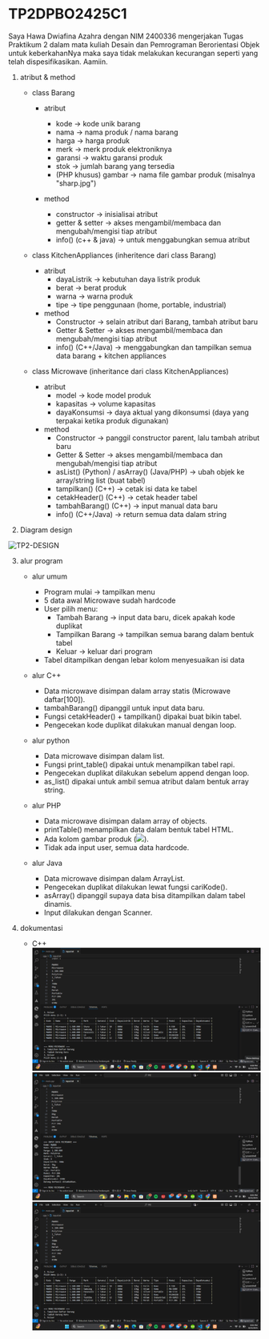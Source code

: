 # TP2DPBO2425C1

Saya Hawa Dwiafina Azahra dengan NIM 2400336 mengerjakan Tugas Praktikum 2 dalam mata kuliah Desain dan Pemrograman Berorientasi Objek untuk keberkahanNya maka saya tidak melakukan kecurangan seperti yang telah dispesifikasikan. Aamiin.

1. atribut & method
   - class Barang
     - atribut
       - kode -> kode unik barang
       - nama -> nama produk / nama barang
       - harga -> harga produk
       - merk -> merk produk elektroniknya
       - garansi -> waktu garansi produk
       - stok -> jumlah barang yang tersedia
       - (PHP khusus) gambar → nama file gambar produk (misalnya "sharp.jpg")
         
      - method
         - constructor -> inisialisai atribut
         - getter & setter -> akses mengambil/membaca dan mengubah/mengisi tiap atribut
         - info() (c++ & java) -> untuk menggabungkan semua atribut
         
    - class KitchenAppliances (inheritence dari class Barang)
      - atribut
         - dayaListrik -> kebutuhan daya listrik produk
         - berat -> berat produk
         - warna -> warna produk
         - tipe -> tipe penggunaan (home, portable, industrial)
      - method
         - Constructor → selain atribut dari Barang, tambah atribut baru
         - Getter & Setter → akses mengambil/membaca dan mengubah/mengisi tiap atribut
         - info() (C++/Java) → menggabungkan dan tampilkan semua data barang + kitchen appliances
    - class Microwave (inheritance dari class KitchenAppliances)
      - atribut
         - model → kode model produk
         - kapasitas → volume kapasitas 
         - dayaKonsumsi → daya aktual yang dikonsumsi (daya yang terpakai ketika produk digunakan)
      - method
         - Constructor → panggil constructor parent, lalu tambah atribut baru
         - Getter & Setter → akses mengambil/membaca dan mengubah/mengisi tiap atribut
         - asList() (Python) / asArray() (Java/PHP) → ubah objek ke array/string list (buat tabel)
         - tampilkan() (C++) → cetak isi data ke tabel
         - cetakHeader() (C++) → cetak header tabel
         - tambahBarang() (C++) → input manual data baru
         - info() (C++/Java) → return semua data dalam string
  
2. Diagram design
   
![TP2-DESIGN](https://github.com/user-attachments/assets/4df5ecae-46fb-47e4-8a0a-2987a4549aa6)

3. alur program
   - alur umum
     - Program mulai → tampilkan menu
     - 5 data awal Microwave sudah hardcode
     - User pilih menu:
        - Tambah Barang → input data baru, dicek apakah kode duplikat
        - Tampilkan Barang → tampilkan semua barang dalam bentuk tabel
        - Keluar → keluar dari program
     - Tabel ditampilkan dengan lebar kolom menyesuaikan isi data
       
   - alur C++
     - Data microwave disimpan dalam array statis (Microwave daftar[100]).
     - tambahBarang() dipanggil untuk input data baru.
     - Fungsi cetakHeader() + tampilkan() dipakai buat bikin tabel.
     - Pengecekan kode duplikat dilakukan manual dengan loop.
       
   - alur python
     - Data microwave disimpan dalam list.
     - Fungsi print_table() dipakai untuk menampilkan tabel rapi.
     - Pengecekan duplikat dilakukan sebelum append dengan loop.
     - as_list() dipakai untuk ambil semua atribut dalam bentuk array string.

   - alur PHP
     - Data microwave disimpan dalam array of objects.
     - printTable() menampilkan data dalam bentuk tabel HTML.
     - Ada kolom gambar produk (<img src="images/...">).
     - Tidak ada input user, semua data hardcode.
       
   - alur Java
     - Data microwave disimpan dalam ArrayList.
     - Pengecekan duplikat dilakukan lewat fungsi cariKode().
     - asArray() dipanggil supaya data bisa ditampilkan dalam tabel dinamis.
     - Input dilakukan dengan Scanner.
    
4. dokumentasi
   - C++
     ![Tampilkan barang](cpp/dokumentasi/Tampilkan_barang_sebelum_add.png)
     ![Add barang](cpp/dokumentasi/Add_barang.png)
     ![Output tabel setelah add](cpp/dokumentasi/Tampilkan_barang_setelah_add.png)
     
